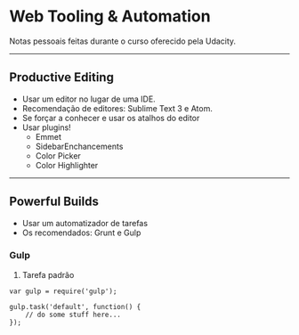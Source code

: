 # Web Tooling & Automation

Notas pessoais feitas durante o curso oferecido pela Udacity.

---

## Productive Editing

- Usar um editor no lugar de uma IDE.
- Recomendação de editores: Sublime Text 3 e Atom.
- Se forçar a conhecer e usar os atalhos do editor
- Usar plugins!
	- Emmet
	- SidebarEnchancements
	- Color Picker
	- Color Highlighter

---

## Powerful Builds

- Usar um automatizador de tarefas
- Os recomendados: Grunt e Gulp

### Gulp

1. Tarefa padrão

```
var gulp = require('gulp');

gulp.task('default', function() {
	// do some stuff here...
});
```